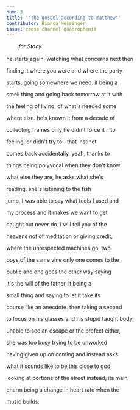 ```yaml
---
num: 3
title: '"the gospel according to matthew"'
contributor: Bianca Messinger
issue: cross channel quadrophenia
---
```


<p style="text-indent:2rem;margin-bottom:1rem;"><em>for
Stacy</em></p>

he starts again, watching what concerns next then

finding it where you were and where the party

starts, going somewhere we need. it being a

smell thing and going back tomorrow at it with

the feeling of living, of what's needed some

where else. he's known it from a decade of

collecting frames only he didn't force it into

feeling, or didn't try to--that instinct

comes back accidentally. yeah, thanks to

things being polyvocal when they don't know

what else they are, he asks what she's

reading. she's listening to the fish

jump, I was able to say what tools I used and

my process and it makes we want to get

caught but never do. i will tell you of the

heavens not of meditation or giving credit,

where the unrespected machines go, two

boys of the same vine only one comes to the

public and one goes the other way saying

it's the will of the father, it being a

small thing and saying to let it take its

course like an anecdote. then taking a second

to focus on his glasses and his stupid taught body,

unable to see an escape or the prefect either,

she was too busy trying to be unworked

having given up on coming and instead asks

what it sounds like to be this close to god,

looking at portions of the street instead, its main

charm being a change in heart rate when the

music builds.
